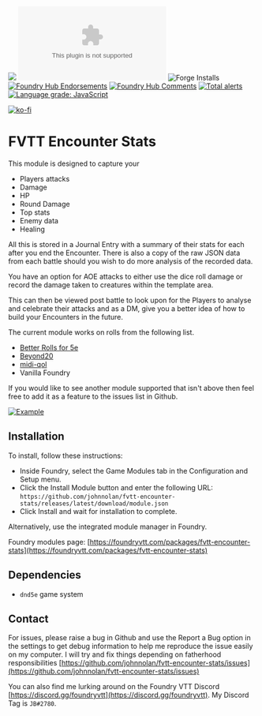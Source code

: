 ![](https://img.shields.io/badge/Foundry-v0.8.8-informational)
![Latest Release Download Count](https://img.shields.io/github/downloads/johnnolan/fvtt-encounter-stats/latest/module.zip)
![Forge Installs](https://img.shields.io/badge/dynamic/json?label=Forge%20Installs&query=package.installs&suffix=%25&url=https%3A%2F%2Fforge-vtt.com%2Fapi%2Fbazaar%2Fpackage%2Ffvtt-encounter-stats&colorB=4aa94a)
[![Foundry Hub Endorsements](https://img.shields.io/endpoint?logoColor=white&url=https%3A%2F%2Fwww.foundryvtt-hub.com%2Fwp-json%2Fhubapi%2Fv1%2Fpackage%2Ffvtt-encounter-stats%2Fshield%2Fendorsements)](https://www.foundryvtt-hub.com/package/fvtt-encounter-stats/)
[![Foundry Hub Comments](https://img.shields.io/endpoint?logoColor=white&url=https%3A%2F%2Fwww.foundryvtt-hub.com%2Fwp-json%2Fhubapi%2Fv1%2Fpackage%2Ffvtt-encounter-stats%2Fshield%2Fcomments)](https://www.foundryvtt-hub.com/package/fvtt-encounter-stats/)
[![Total alerts](https://img.shields.io/lgtm/alerts/g/johnnolan/fvtt-encounter-stats.svg?logo=lgtm&logoWidth=18)](https://lgtm.com/projects/g/johnnolan/fvtt-encounter-stats/alerts/)
[![Language grade: JavaScript](https://img.shields.io/lgtm/grade/javascript/g/johnnolan/fvtt-encounter-stats.svg?logo=lgtm&logoWidth=18)](https://lgtm.com/projects/g/johnnolan/fvtt-encounter-stats/context:javascript)

[![ko-fi](https://ko-fi.com/img/githubbutton_sm.svg)](https://ko-fi.com/X8X354DCG)

# FVTT Encounter Stats

This module is designed to capture your 

- Players attacks
- Damage
- HP
- Round Damage
- Top stats
- Enemy data
- Healing

All this is stored in a Journal Entry with a summary of their stats for each after you end the Encounter. There is also a copy of the raw JSON data from each battle should you wish to do more analysis of the recorded data.

You have an option for AOE attacks to either use the dice roll damage or record the damage taken to creatures within the template area.

This can then be viewed post battle to look upon for the Players to analyse and celebrate their attacks and as a DM, give you a better idea of how to build your Encounters in the future.

The current module works on rolls from the following list.

* [Better Rolls for 5e](https://github.com/RedReign/FoundryVTT-BetterRolls5e)
* [Beyond20](https://foundryvtt.com/packages/beyond20/)
* [midi-qol](https://gitlab.com/tposney/midi-qol)
* Vanilla Foundry

If you would like to see another module supported that isn't above then feel free to add it as a feature to the issues list in Github.

[![Example](https://raw.githubusercontent.com/johnnolan/fvtt-encounter-stats/main/images/example.jpg)](https://raw.githubusercontent.com/johnnolan/fvtt-encounter-stats/main/images/example.jpg)

## Installation

To install, follow these instructions:

- Inside Foundry, select the Game Modules tab in the Configuration and Setup menu.
- Click the Install Module button and enter the following URL: `https://github.com/johnnolan/fvtt-encounter-stats/releases/latest/download/module.json`
- Click Install and wait for installation to complete.

Alternatively, use the integrated module manager in Foundry.

Foundry modules page: [https://foundryvtt.com/packages/fvtt-encounter-stats](https://foundryvtt.com/packages/fvtt-encounter-stats)

## Dependencies

* `dnd5e` game system

## Contact

For issues, please raise a bug in Github and use the Report a Bug option in the settings to get debug information to help me reproduce the issue easily on my computer. I will try and fix things depending on fatherhood responsibilities [https://github.com/johnnolan/fvtt-encounter-stats/issues](https://github.com/johnnolan/fvtt-encounter-stats/issues)

You can also find me lurking around on the Foundry VTT Discord [https://discord.gg/foundryvtt](https://discord.gg/foundryvtt). My Discord Tag is `JB#2780`.
